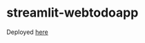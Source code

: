 # streamlit-webtodoapp

Deployed [here](https://app-webtodoapp-rvti76hewwiqrvfvgwl3fz.streamlit.app)
